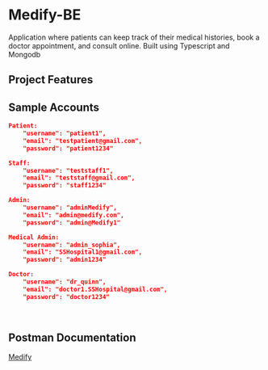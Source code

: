 # Medify-BE
Application where patients can keep track of their medical histories, book a doctor appointment, and consult online. Built using Typescript and Mongodb

## Project Features

## Sample Accounts
```JSON
Patient:
    "username": "patient1",
    "email": "testpatient@gmail.com",
    "password": "patient1234"
```
```JSON
Staff:
    "username": "teststaff1",
    "email": "teststaff@gmail.com",
    "password": "staff1234"
```
```JSON
Admin:
    "username": "adminMedify",
    "email": "admin@medify.com",
    "password": "admin@Medify1"
```
```JSON
Medical Admin:
    "username": "admin_sophia",
    "email": "SSHospital1@gmail.com",
    "password": "admin1234"
```
```JSON
Doctor:
    "username": "dr_quinn",
    "email": "doctor1.SSHospital@gmail.com",
    "password": "doctor1234"
```
<br>

## Postman Documentation
<a href="https://documenter.getpostman.com/view/29093953/2s9Ykkei6w">Medify</a>
